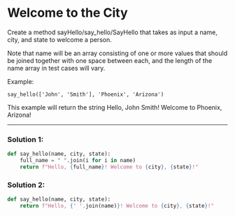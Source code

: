# Welcome to the City

Create a method sayHello/say_hello/SayHello that takes as input a name, city, and state to welcome a person.

Note that name will be an array consisting of one or more values that should be joined together with one space between each,
and the length of the name array in test cases will vary.

Example:

```
say_hello(['John', 'Smith'], 'Phoenix', 'Arizona')
```

This example will return the string Hello, John Smith! Welcome to Phoenix, Arizona!

---

### Solution 1:

```python
def say_hello(name, city, state):
    full_name = " ".join(i for i in name)
    return f"Hello, {full_name}! Welcome to {city}, {state}!"
```

### Solution 2:

```python
def say_hello(name, city, state):
    return f"Hello, {' '.join(name)}! Welcome to {city}, {state}!"
```
